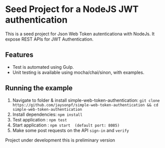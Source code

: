 
# Seed Project for a NodeJS JWT authentication
This is a seed project for Json Web Token autenticationa with NodeJs. It expose  REST APIs for JWT Authentication.

## Features
- Test  is automated using Gulp.
- Unit testing is available using mocha/chai/sinon, with examples.


## Running the example
1. Navigate to folder & install simple-web-token-authentication: `git clone https://github.com/jaysonpf/simple-web-token-authentication && cd simple-web-token-authentication`
2. Install dependencies: `npm install`
3. Test application : `npm test`  
4. Start application : `npm start  (default port: 8085)`
5. Make some post requests on the API `sign-in` and `verify`



Project under development this is preliminary version
